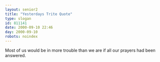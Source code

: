 ```yaml
---
layout: senior2
title: "Yesterdays Trite Quote"
type: slogan
id: 811141
date: 2000-09-10 22:46
day: 2000-09-10
robots: noindex
---
```

Most of us would be in more trouble than we are if all our prayers had been answered.
